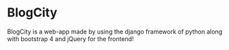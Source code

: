 # BlogCity
 BlogCity is a web-app made by using the django framework of python along with bootstrap 4 and jQuery for the frontend!

